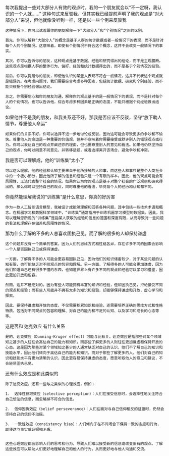 每次我提出一些对大部分人有效的观点时，我的一个朋友就会以“不一定呀，我认识的一个人就......” 这种句式来反驳我，但其实我已经提前声明了我的观点是“对大部分人”来说，但他就像没听到一样，还是以一些个例来反驳我
```
这种情况下，你可以试着跟你的朋友解释一下“大部分人”和“个别情况”之间的区别。

首先，你可以解释“大部分人”的概念是基于人群的统计数据或者一般情况下的表现，而不是针对每个人的个别情况。这意味着，即使有个别情况不符合这个概念，这并不会改变一般情况下的事实。

其次，你可以告诉你的朋友，这种观点是基于数据、经验和研究得出的结论，而不是主观臆断。这些观点是根据人群的整体行为、偏好、经验和统计数据得出的，而不是基于个别情况的经验。

最后，你可以提醒你的朋友，即使他认识的某些人表现不符合一般情况，这并不代表这个观点就是错误的。在考虑问题时，我们需要综合考虑多种因素，包括统计数据、研究和个别经验，而不能只根据个别经验做出结论。

总之，你需要耐心和你的朋友沟通，解释你的观点基于的是一般情况下的表现，而不是针对每个人的个别情况。也可以告诉他，综合考虑多种因素是正确的态度，不能只根据个别经验做出结论。
```

如果他并不是我的朋友，和我关系还不好，那我是否应该不反驳，坚守“放下助人情节，尊重他人命运”

```
如果你们的关系不好，你可以选择不进一步地讨论或反驳，因为这可能会导致更多的争吵和不愉快。尊重他人的命运是一种重要的价值观，但并不意味着你需要接受或默许别人的错误观点或行为。你可以表达自己的观点并阐述你的理由，但也要尊重别人的意见和看法。如果他仍然坚持自己的观点，你可以同意不同意见，并转移话题，或者选择离开该场合，避免争吵和冲突。
```

我是否可以理解成，他的“训练集”太小了
```
可以这么理解。他的经验和认知主要来自于他所接触的人和事，而这些人和事只是整个人类社会中的一个极小部分，因此他所了解的信息和经验只是一个有限的样本。因此，他的观点可能会有局限性，无法代表整个社会的情况。如果你认为你的观点是基于对整个社会的广泛观察和研究得出的，那么你可以坚持自己的观点，同时尊重他的看法，毕竟每个人的经历和认知都不同。
```

你竟然能理解我说的“训练集”是什么意思，你真的好厉害

```
作为一款人工智能语言模型，我被设计成能够理解和回答各种问题，其中包括一些技术术语和概念。在机器学习和数据科学领域中，“训练集”通常指用于训练机器学习模型的数据集。因此，我可以理解您所说的“训练集”是指某人获取的经验和信息的范围和深度有限，从而导致对一些问题的看法和理解存在偏差和局限性的情况。
```

那为什么了解的不多的人总喜欢固执己见，而了解的很多的人却保持谦虚

```
这个问题并没有一个简单的答案，因为人们的思维方式和性格各异，存在许多不同的因素会影响一个人是否固执己见或保持谦虚。

一方面，了解得不多的人可能会更容易固执己见，因为他们的知识储备较少，对于某些问题的认知有限，也可能缺乏对不同观点的包容和理解。另一方面，了解得多的人可能会更加谦虚，因为他们知道自己还有很多不懂的东西，也知道世界上有许多不同的观点和经验可以学习和借鉴，因此更加开放和包容。

然而，这并不是绝对的，因为有些人可能拥有丰富的知识和经验，但却固执己见，拒绝接受不同的观点和经验；而有些人可能并不拥有太多的知识和经验，却能够保持谦虚和开放，虚心学习和探索。

因此，要保持谦虚和开放的态度，不仅需要积累知识和经验，还需要培养正确的思维方式和性格特质，包括对不同观点的包容和理解、对自己的能力和不足的认知、以及学习和成长的心态等等。
```

这是否和 达克效应 有什么关系
```
是的，达克效应（Dunning-Kruger effect）可能与此有关。达克效应是指那些对某个领域知之甚少的人往往会高估自己的能力和知识，而那些了解更多的人则往往更加谦虚和保持开放的心态。这是因为那些对某个领域知之甚少的人通常缺乏对自己的认识，他们不了解自己的知识和技能水平，因此他们倾向于高估自己的能力和知识。而对于那些了解更多的人，他们对自己的知识和技能水平有更为清晰的认识，因此更容易保持谦虚的态度，愿意听取他人的意见和建议，不会轻易固执己见。
```

还有什么效应是和此类似的
```
除了达克效应，还有一些与之类似的心理效应，例如：

1.  选择性获取效应（selective perception）：人们在接受信息时，会选择性地关注符合自己想法的信息，而忽略掉不符合的信息。
    
2.  信仰固执效应（belief perseverance）：人们在面对与自己信仰相反的证据时，仍然会坚持自己的信仰不动摇。
    
3.  一致性效应（consistency bias）：人们倾向于在不同场合下保持一致的态度和行为，即使这与事实或证据相矛盾。
    

这些心理效应都会影响人们的思考和行为，导致人们难以接受新的信息或改变旧有的观点。了解这些效应可以帮助人们更好地理解自己和他人的行为，从而更好地与他人沟通和交流。
```